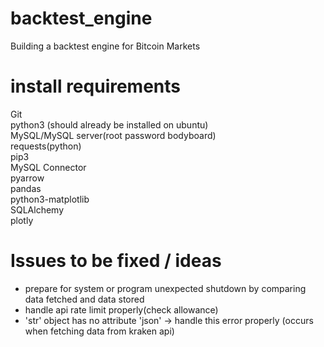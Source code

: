 # backtest_engine
Building a backtest engine for Bitcoin Markets  

# install requirements
Git  
python3 (should already be installed on ubuntu)  
MySQL/MySQL server(root password bodyboard)  
requests(python)  
pip3  
MySQL Connector  
pyarrow  
pandas  
python3-matplotlib  
SQLAlchemy  
plotly   

# Issues to be fixed / ideas  
- prepare for system or program unexpected shutdown by comparing data fetched and data stored  
- handle api rate limit properly(check allowance)  
- 'str' object has no attribute 'json' -> handle this error properly (occurs when fetching data from kraken api)
